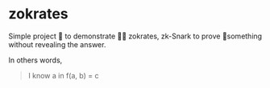 # zokrates
Simple project 📘 to demonstrate 👨‍🔬 zokrates, zk-Snark to prove 🧾something without revealing the answer. 

In others words, 
> I know a in f(a, b) = c